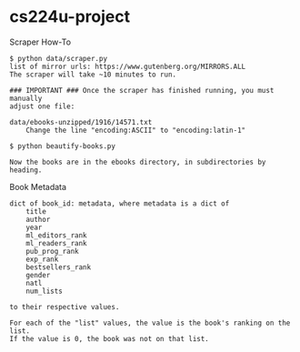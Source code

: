 # cs224u-project


Scraper How-To

	$ python data/scraper.py
	list of mirror urls: https://www.gutenberg.org/MIRRORS.ALL
	The scraper will take ~10 minutes to run.

	### IMPORTANT ### Once the scraper has finished running, you must manually
	adjust one file:

	data/ebooks-unzipped/1916/14571.txt
		Change the line "encoding:ASCII" to "encoding:latin-1"

	$ python beautify-books.py

	Now the books are in the ebooks directory, in subdirectories by heading.

Book Metadata

	dict of book_id: metadata, where metadata is a dict of 
		title
		author
		year
		ml_editors_rank
		ml_readers_rank
		pub_prog_rank
		exp_rank
		bestsellers_rank
		gender
		natl
		num_lists

	to their respective values.

	For each of the "list" values, the value is the book's ranking on the list.
	If the value is 0, the book was not on that list. 
